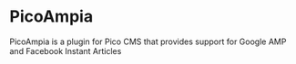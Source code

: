 # PicoAmpia
PicoAmpia is a plugin for Pico CMS that provides support for Google AMP and Facebook Instant Articles
